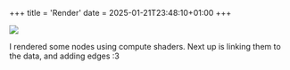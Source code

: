 +++
title = 'Render'
date = 2025-01-21T23:48:10+01:00
+++

![](./graph_app.png)

I rendered some nodes using compute shaders.
Next up is linking them to the data, and adding edges :3
